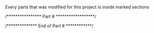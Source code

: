 Every parts that was modified for this project is inside marked sections

/**************** Part # ******************/

/************** End of Part # ************/
